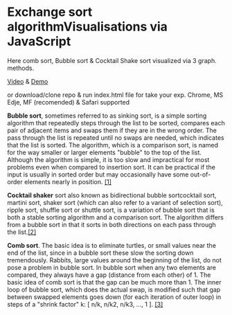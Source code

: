 # Exchange sort algorithmVisualisations via JavaScript
Here comb sort, Bubble sort & Cocktail Shake sort visualized via 3 graph. methods.

<a href ="https://www.youtube.com/watch?v=o6XBlRUC91Y&list=PLDQRlrYrh6yquu2mhKp6KPVtuvZ1cjL46">Video</a>
&
<a href ="https://alexvaganov.bitbucket.io">Demo</a>

or download/clone repo & run index.html file for take your exp.
Chrome, MS Edje, MF (recomended) & Safari supported

<b>Bubble sort</b>, sometimes referred to as sinking sort, is a simple sorting algorithm that repeatedly steps through the list to be sorted, compares each pair of adjacent items and swaps them if they are in the wrong order. The pass through the list is repeated until no swaps are needed, which indicates that the list is sorted. The algorithm, which is a comparison sort, is named for the way smaller or larger elements "bubble" to the top of the list. Although the algorithm is simple, it is too slow and impractical for most problems even when compared to insertion sort. It can be practical if the input is usually in sorted order but may occasionally have some out-of-order elements nearly in position. <a href = "https://en.wikipedia.org/wiki/Bubble_sort">[1]</a>

<b>Cocktail shaker</b> sort also known as bidirectional bubble sortcocktail sort, martini sort, shaker sort (which can also refer to a variant of selection sort), ripple sort, shuffle sort  or shuttle sort, is a variation of bubble sort that is both a stable sorting algorithm and a comparison sort. The algorithm differs from a bubble sort in that it sorts in both directions on each pass through the list.<a href = "https://en.wikipedia.org/wiki/Cocktail_shaker_sort">[2]</a>

<b>Comb sort</b>. The basic idea is to eliminate turtles, or small values near the end of the list, since in a bubble sort these slow the sorting down tremendously. Rabbits, large values around the beginning of the list, do not pose a problem in bubble sort.
In bubble sort when any two elements are compared, they always have a gap (distance from each other) of 1. The basic idea of comb sort is that the gap can be much more than 1. The inner loop of bubble sort, which does the actual swap, is modified such that gap between swapped elements goes down (for each iteration of outer loop) in steps of a "shrink factor" k: [ n/k, n/k2, n/k3, ..., 1 ]. <a href = "https://en.wikipedia.org/wiki/Comb_sort">[3]</a>
